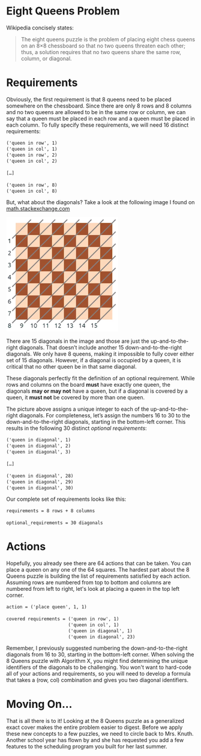 # Eight Queens Problem

Wikipedia concisely states:

> The eight queens puzzle is the problem of placing eight chess queens on an 8×8 chessboard so that no two queens threaten each other; thus, a solution requires that no two queens share the same row, column, or diagonal.

# Requirements 

Obviously, the first requirement is that 8 queens need to be placed somewhere on the chessboard. Since there are only 8 rows and 8 columns and no two queens are allowed to be in the same row or column, we can say that a queen must be placed in each row and a queen must be placed in each column. To fully specify these requirements, we will need 16 distinct requirements:

``` text
('queen in row', 1)
('queen in col', 1)
('queen in row', 2)
('queen in col', 2)

[…]

('queen in row', 8)
('queen in col', 8)
```

But, what about the diagonals? Take a look at the following image I found on [math.stackexchange.com]( https://math.stackexchange.com/questions/2811398/how-do-i-calculate-how-many-ways-14-non-attacking-bishops-can-be-placed-on-a-che)

![Chess Diagonals](chessdiagonals.png)

There are 15 diagonals in the image and those are just the up-and-to-the-right diagonals. That doesn’t include another 15 down-and-to-the-right diagonals. We only have 8 queens, making it impossible to fully cover either set of 15 diagonals. However, if a diagonal is occupied by a queen, it is critical that no other queen be in that same diagonal.

These diagonals perfectly fit the definition of an optional requirement. While rows and columns on the board __must__ have exactly one queen, the diagonals __may or may not__ have a queen, but if a diagonal is covered by a queen, it __must not__ be covered by more than one queen.

The picture above assigns a unique integer to each of the up-and-to-the-right diagonals. For completeness, let’s assign the numbers 16 to 30 to the down-and-to-the-right diagonals, starting in the bottom-left corner. This results in the following 30 distinct _optional requirements_:

``` text
('queen in diagonal', 1)
('queen in diagonal', 2)
('queen in diagonal', 3)

[…]

('queen in diagonal', 28)
('queen in diagonal', 29)
('queen in diagonal', 30)
```

Our complete set of requirements looks like this:

```text
requirements = 8 rows + 8 columns

optional_requirements = 30 diagonals
```

# Actions

Hopefully, you already see there are 64 actions that can be taken. You can place a queen on any one of the 64 squares. The hardest part about the 8 Queens puzzle is building the list of requirements satisfied by each action. Assuming rows are numbered from top to bottom and columns are numbered from left to right, let's look at placing a queen in the top left corner.

``` text
action = ('place queen', 1, 1)

covered requirements = ('queen in row', 1)
                       ('queen in col', 1)
                       ('queen in diagonal', 1)
                       ('queen in diagonal', 23)
```

Remember, I previously suggested numbering the down-and-to-the-right diagonals from 16 to 30, starting in the bottom-left corner. When solving the 8 Queens puzzle with Algorithm X, you might find determining the unique identifiers of the diagonals to be challenging. You won't want to hard-code all of your actions and requirements, so you will need to develop a formula that takes a (row, col) combination and gives you two diagonal identifiers.

# Moving On...

That is all there is to it! Looking at the 8 Queens puzzle as a generalized exact cover makes the entire problem easier to digest. Before we apply these new concepts to a few puzzles, we need to circle back to Mrs. Knuth. Another school year has flown by and she has requested you add a few features to the scheduling program you built for her last summer.
